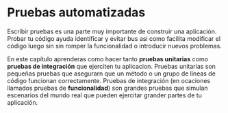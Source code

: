 # Pruebas automatizadas

Escribir pruebas es una parte muy importante de construir una aplicación. Probar tu código ayuda identificar y evitar bus asi como facilita modificar el código luego sin sin romper la funcionalidad o introducir nuevos problemas.

En este capítulo aprenderas como hacer tanto **pruebas unitarias** como **pruebas de integración** que ejerciten tu aplicacion. Pruebas unitarias son pequeñas pruebas que asegurarn que un método o un grupo de lineas de código funcionan correctamente. Pruebas de integración (en ocaciones llamados pruebas de **funcionalidad**) son grandes pruebas que simulan escenarios del mundo real que pueden ejercitar grander partes de tu aplicación.

